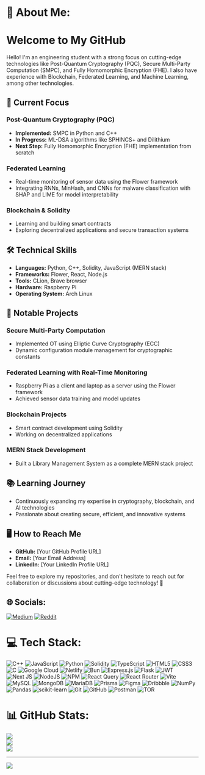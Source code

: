 # 💫 About Me:
# Welcome to My GitHub

Hello! I'm an engineering student with a strong focus on cutting-edge technologies like Post-Quantum Cryptography (PQC), Secure Multi-Party Computation (SMPC), and Fully Homomorphic Encryption (FHE). I also have experience with Blockchain, Federated Learning, and Machine Learning, among other technologies.

## 🚀 Current Focus

### Post-Quantum Cryptography (PQC)

- **Implemented:** SMPC in Python and C++
- **In Progress:** ML-DSA algorithms like SPHINCS+ and Dilithium
- **Next Step:** Fully Homomorphic Encryption (FHE) implementation from scratch

### Federated Learning

- Real-time monitoring of sensor data using the Flower framework
- Integrating RNNs, MinHash, and CNNs for malware classification with SHAP and LIME for model interpretability

### Blockchain & Solidity

- Learning and building smart contracts
- Exploring decentralized applications and secure transaction systems

## 🛠️ Technical Skills

- **Languages:** Python, C++, Solidity, JavaScript (MERN stack)
- **Frameworks:** Flower, React, Node.js
- **Tools:** CLion, Brave browser
- **Hardware:** Raspberry Pi
- **Operating System:** Arch Linux

## 🌟 Notable Projects

### Secure Multi-Party Computation

- Implemented OT using Elliptic Curve Cryptography (ECC)
- Dynamic configuration module management for cryptographic constants

### Federated Learning with Real-Time Monitoring

- Raspberry Pi as a client and laptop as a server using the Flower framework
- Achieved sensor data training and model updates

### Blockchain Projects

- Smart contract development using Solidity
- Working on decentralized applications

### MERN Stack Development

- Built a Library Management System as a complete MERN stack project

## 📚 Learning Journey

- Continuously expanding my expertise in cryptography, blockchain, and AI technologies
- Passionate about creating secure, efficient, and innovative systems

## 🖥️ How to Reach Me

- **GitHub:** [Your GitHub Profile URL]
- **Email:** [Your Email Address]
- **LinkedIn:** [Your LinkedIn Profile URL]

Feel free to explore my repositories, and don't hesitate to reach out for collaboration or discussions about cutting-edge technology! 🚀




## 🌐 Socials:
[![Medium](https://img.shields.io/badge/Medium-12100E?logo=medium&logoColor=white)](https://medium.com/@@sai783191) [![Reddit](https://img.shields.io/badge/Reddit-%23FF4500.svg?logo=Reddit&logoColor=white)](https://reddit.com/user/Spiritual-Sea-4190) 

# 💻 Tech Stack:
![C++](https://img.shields.io/badge/c++-%2300599C.svg?style=flat&logo=c%2B%2B&logoColor=white) ![JavaScript](https://img.shields.io/badge/javascript-%23323330.svg?style=flat&logo=javascript&logoColor=%23F7DF1E) ![Python](https://img.shields.io/badge/python-3670A0?style=flat&logo=python&logoColor=ffdd54) ![Solidity](https://img.shields.io/badge/Solidity-%23363636.svg?style=flat&logo=solidity&logoColor=white) ![TypeScript](https://img.shields.io/badge/typescript-%23007ACC.svg?style=flat&logo=typescript&logoColor=white) ![HTML5](https://img.shields.io/badge/html5-%23E34F26.svg?style=flat&logo=html5&logoColor=white) ![CSS3](https://img.shields.io/badge/css3-%231572B6.svg?style=flat&logo=css3&logoColor=white) ![C](https://img.shields.io/badge/c-%2300599C.svg?style=flat&logo=c&logoColor=white) ![Google Cloud](https://img.shields.io/badge/GoogleCloud-%234285F4.svg?style=flat&logo=google-cloud&logoColor=white) ![Netlify](https://img.shields.io/badge/netlify-%23000000.svg?style=flat&logo=netlify&logoColor=#00C7B7) ![Bun](https://img.shields.io/badge/Bun-%23000000.svg?style=flat&logo=bun&logoColor=white) ![Express.js](https://img.shields.io/badge/express.js-%23404d59.svg?style=flat&logo=express&logoColor=%2361DAFB) ![Flask](https://img.shields.io/badge/flask-%23000.svg?style=flat&logo=flask&logoColor=white) ![JWT](https://img.shields.io/badge/JWT-black?style=flat&logo=JSON%20web%20tokens) ![Next JS](https://img.shields.io/badge/Next-black?style=flat&logo=next.js&logoColor=white) ![NodeJS](https://img.shields.io/badge/node.js-6DA55F?style=flat&logo=node.js&logoColor=white) ![NPM](https://img.shields.io/badge/NPM-%23CB3837.svg?style=flat&logo=npm&logoColor=white) ![React Query](https://img.shields.io/badge/-React%20Query-FF4154?style=flat&logo=react%20query&logoColor=white) ![React Router](https://img.shields.io/badge/React_Router-CA4245?style=flat&logo=react-router&logoColor=white) ![Vite](https://img.shields.io/badge/vite-%23646CFF.svg?style=flat&logo=vite&logoColor=white) ![MySQL](https://img.shields.io/badge/mysql-4479A1.svg?style=flat&logo=mysql&logoColor=white) ![MongoDB](https://img.shields.io/badge/MongoDB-%234ea94b.svg?style=flat&logo=mongodb&logoColor=white) ![MariaDB](https://img.shields.io/badge/MariaDB-003545?style=flat&logo=mariadb&logoColor=white) ![Prisma](https://img.shields.io/badge/Prisma-3982CE?style=flat&logo=Prisma&logoColor=white) ![Figma](https://img.shields.io/badge/figma-%23F24E1E.svg?style=flat&logo=figma&logoColor=white) ![Dribbble](https://img.shields.io/badge/Dribbble-EA4C89?style=flat&logo=dribbble&logoColor=white) ![NumPy](https://img.shields.io/badge/numpy-%23013243.svg?style=flat&logo=numpy&logoColor=white) ![Pandas](https://img.shields.io/badge/pandas-%23150458.svg?style=flat&logo=pandas&logoColor=white) ![scikit-learn](https://img.shields.io/badge/scikit--learn-%23F7931E.svg?style=flat&logo=scikit-learn&logoColor=white) ![Git](https://img.shields.io/badge/git-%23F05033.svg?style=flat&logo=git&logoColor=white) ![GitHub](https://img.shields.io/badge/github-%23121011.svg?style=flat&logo=github&logoColor=white) ![Postman](https://img.shields.io/badge/Postman-FF6C37?style=flat&logo=postman&logoColor=white) ![TOR](https://img.shields.io/badge/tor-%237E4798.svg?style=flat&logo=tor-project&logoColor=white)
# 📊 GitHub Stats:
![](https://github-readme-stats.vercel.app/api?username=RaghavendraRQ&theme=dark&hide_border=false&include_all_commits=true&count_private=true)<br/>
![](https://github-readme-streak-stats.herokuapp.com/?user=RaghavendraRQ&theme=dark&hide_border=false)<br/>
![](https://github-readme-stats.vercel.app/api/top-langs/?username=RaghavendraRQ&theme=dark&hide_border=false&include_all_commits=true&count_private=true&layout=compact)

---
[![](https://visitcount.itsvg.in/api?id=RaghavendraRQ&icon=0&color=0)](https://visitcount.itsvg.in)

<!-- Proudly created with GPRM ( https://gprm.itsvg.in ) -->
